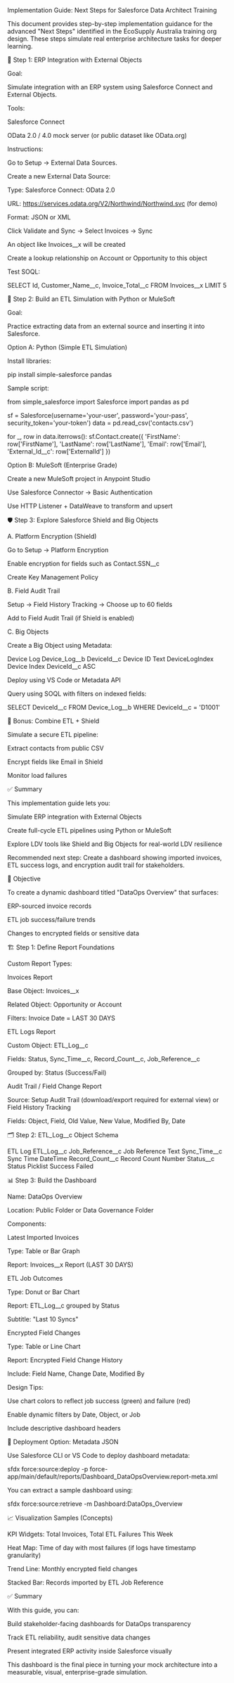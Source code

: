 Implementation Guide: Next Steps for Salesforce Data Architect Training

This document provides step-by-step implementation guidance for the advanced "Next Steps" identified in the EcoSupply Australia training org design. These steps simulate real enterprise architecture tasks for deeper learning.

🔗 Step 1: ERP Integration with External Objects

Goal:

Simulate integration with an ERP system using Salesforce Connect and External Objects.

Tools:

Salesforce Connect

OData 2.0 / 4.0 mock server (or public dataset like OData.org)

Instructions:

Go to Setup → External Data Sources.

Create a new External Data Source:

Type: Salesforce Connect: OData 2.0

URL: https://services.odata.org/V2/Northwind/Northwind.svc (for demo)

Format: JSON or XML

Click Validate and Sync → Select Invoices → Sync

An object like Invoices__x will be created

Create a lookup relationship on Account or Opportunity to this object

Test SOQL:

SELECT Id, Customer_Name__c, Invoice_Total__c FROM Invoices__x LIMIT 5

🔁 Step 2: Build an ETL Simulation with Python or MuleSoft

Goal:

Practice extracting data from an external source and inserting it into Salesforce.

Option A: Python (Simple ETL Simulation)

Install libraries:

pip install simple-salesforce pandas

Sample script:

from simple_salesforce import Salesforce
import pandas as pd

sf = Salesforce(username='your-user', password='your-pass', security_token='your-token')
data = pd.read_csv('contacts.csv')

for _, row in data.iterrows():
    sf.Contact.create({
        'FirstName': row['FirstName'],
        'LastName': row['LastName'],
        'Email': row['Email'],
        'External_Id__c': row['ExternalId']
    })

Option B: MuleSoft (Enterprise Grade)

Create a new MuleSoft project in Anypoint Studio

Use Salesforce Connector → Basic Authentication

Use HTTP Listener + DataWeave to transform and upsert

🛡️ Step 3: Explore Salesforce Shield and Big Objects

A. Platform Encryption (Shield)

Go to Setup → Platform Encryption

Enable encryption for fields such as Contact.SSN__c

Create Key Management Policy

B. Field Audit Trail

Setup → Field History Tracking → Choose up to 60 fields

Add to Field Audit Trail (if Shield is enabled)

C. Big Objects

Create a Big Object using Metadata:

<CustomObject xmlns="http://soap.sforce.com/2006/04/metadata">
    <label>Device Log</label>
    <fullName>Device_Log__b</fullName>
    <fields>
        <fullName>DeviceId__c</fullName>
        <label>Device ID</label>
        <type>Text</type>
    </fields>
    <indexes>
        <fullName>DeviceLogIndex</fullName>
        <label>Device Index</label>
        <fields>
            <name>DeviceId__c</name>
            <sortDirection>ASC</sortDirection>
        </fields>
    </indexes>
</CustomObject>

Deploy using VS Code or Metadata API

Query using SOQL with filters on indexed fields:

SELECT DeviceId__c FROM Device_Log__b WHERE DeviceId__c = 'D1001'

🧪 Bonus: Combine ETL + Shield

Simulate a secure ETL pipeline:

Extract contacts from public CSV

Encrypt fields like Email in Shield

Monitor load failures

✅ Summary

This implementation guide lets you:

Simulate ERP integration with External Objects

Create full-cycle ETL pipelines using Python or MuleSoft

Explore LDV tools like Shield and Big Objects for real-world LDV resilience

Recommended next step: Create a dashboard showing imported invoices, ETL success logs, and encryption audit trail for stakeholders.

🎯 Objective

To create a dynamic dashboard titled "DataOps Overview" that surfaces:

ERP-sourced invoice records

ETL job success/failure trends

Changes to encrypted fields or sensitive data

🏗️ Step 1: Define Report Foundations

Custom Report Types:

Invoices Report

Base Object: Invoices__x

Related Object: Opportunity or Account

Filters: Invoice Date = LAST 30 DAYS

ETL Logs Report

Custom Object: ETL_Log__c

Fields: Status, Sync_Time__c, Record_Count__c, Job_Reference__c

Grouped by: Status (Success/Fail)

Audit Trail / Field Change Report

Source: Setup Audit Trail (download/export required for external view) or Field History Tracking

Fields: Object, Field, Old Value, New Value, Modified By, Date

🗂️ Step 2: ETL_Log__c Object Schema

<CustomObject xmlns="http://soap.sforce.com/2006/04/metadata">
    <label>ETL Log</label>
    <fullName>ETL_Log__c</fullName>
    <fields>
        <fullName>Job_Reference__c</fullName>
        <label>Job Reference</label>
        <type>Text</type>
    </fields>
    <fields>
        <fullName>Sync_Time__c</fullName>
        <label>Sync Time</label>
        <type>DateTime</type>
    </fields>
    <fields>
        <fullName>Record_Count__c</fullName>
        <label>Record Count</label>
        <type>Number</type>
    </fields>
    <fields>
        <fullName>Status__c</fullName>
        <label>Status</label>
        <type>Picklist</type>
        <valueSet>
            <valueSetDefinition>
                <value>Success</value>
                <value>Failed</value>
            </valueSetDefinition>
        </valueSet>
    </fields>
</CustomObject>

📊 Step 3: Build the Dashboard

Name: DataOps Overview

Location: Public Folder or Data Governance Folder

Components:

Latest Imported Invoices

Type: Table or Bar Graph

Report: Invoices__x Report (LAST 30 DAYS)

ETL Job Outcomes

Type: Donut or Bar Chart

Report: ETL_Log__c grouped by Status

Subtitle: "Last 10 Syncs"

Encrypted Field Changes

Type: Table or Line Chart

Report: Encrypted Field Change History

Include: Field Name, Change Date, Modified By

Design Tips:

Use chart colors to reflect job success (green) and failure (red)

Enable dynamic filters by Date, Object, or Job

Include descriptive dashboard headers

🚀 Deployment Option: Metadata JSON

Use Salesforce CLI or VS Code to deploy dashboard metadata:

sfdx force:source:deploy -p force-app/main/default/reports/Dashboard_DataOpsOverview.report-meta.xml

You can extract a sample dashboard using:

sfdx force:source:retrieve -m Dashboard:DataOps_Overview

📈 Visualization Samples (Concepts)

KPI Widgets: Total Invoices, Total ETL Failures This Week

Heat Map: Time of day with most failures (if logs have timestamp granularity)

Trend Line: Monthly encrypted field changes

Stacked Bar: Records imported by ETL Job Reference

✅ Summary

With this guide, you can:

Build stakeholder-facing dashboards for DataOps transparency

Track ETL reliability, audit sensitive data changes

Present integrated ERP activity inside Salesforce visually

This dashboard is the final piece in turning your mock architecture into a measurable, visual, enterprise-grade simulation.


